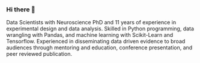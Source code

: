 ### Hi there 👋

Data Scientists with Neuroscience PhD and 11 years of experience in experimental design and data analysis. Skilled in Python programming, data wrangling with Pandas, and machine learning with Scikit-Learn and Tensorflow. Experienced in disseminating data driven evidence to broad audiences through mentoring and education, conference presentation, and peer reviewed publication. 

<!--
**nworley01/nworley01** is a ✨ _special_ ✨ repository because its `README.md` (this file) appears on your GitHub profile.

Here are some ideas to get you started:

- 🔭 I’m currently working on ...
- 🌱 I’m currently learning ...
- 👯 I’m looking to collaborate on ...
- 🤔 I’m looking for help with ...
- 💬 Ask me about ...
- 📫 How to reach me: ...
- 😄 Pronouns: ...
- ⚡ Fun fact: ...
-->
